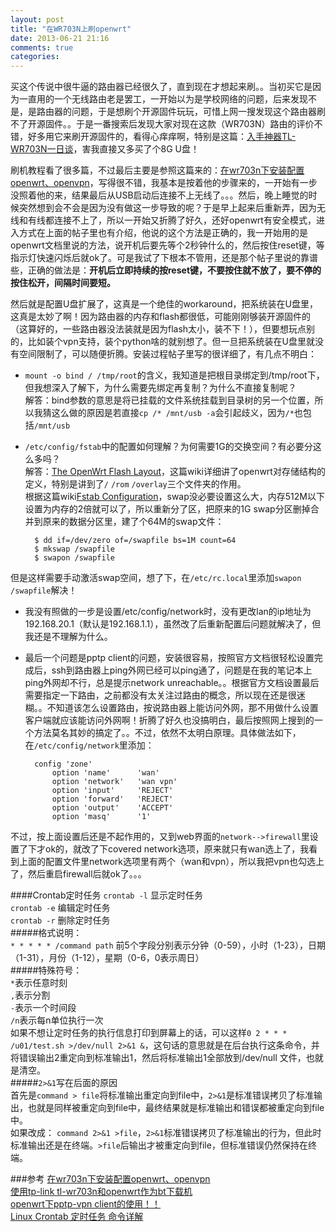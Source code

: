 ```yaml
---
layout: post
title: "在WR703N上刷openwrt"
date: 2013-06-21 21:16
comments: true
categories: 
---
```


买这个传说中很牛逼的路由器已经很久了，直到现在才想起来刷。。当初买它是因为一直用的一个无线路由老是罢工，一开始以为是学校网络的问题，后来发现不是，是路由器的问题，于是想刷个开源固件玩玩，可惜上网一搜发现这个路由器刷不了开源固件。。于是一番搜索后发现大家对现在这款（WR703N）路由的评价不错，好多用它来刷开源固件的，看得心痒痒啊，特别是这篇：[入手神器TL-WR703N一日谈](http://zihua.li/2012/03/about-tl-wr703n/)，害我直接又多买了个8G U盘！

刷机教程看了很多篇，不过最后主要是参照这篇来的：[在wr703n下安装配置openwrt、openvpn](http://www.imtxc.com/blog/2013/02/24/install-and-configure-openwrt-on-wr703n/)，写得很不错，我基本是按着他的步骤来的，一开始有一步没照着他的来，结果最后从USB启动后连接不上无线了。。。然后，晚上睡觉的时候突然想到会不会是因为没有做这一步导致的呢？于是早上起来后重新弄，因为无线和有线都连接不上了，所以一开始又折腾了好久，还好openwrt有安全模式，进入方式在上面的帖子里也有介绍，他说的这个方法是正确的，我一开始用的是openwrt文档里说的方法，说开机后要先等个2秒钟什么的，然后按住reset键，等指示灯快速闪烁后就ok了。可是我试了下根本不管用，还是那个帖子里说的靠谱些，正确的做法是：**开机后立即持续的按reset键，不要按住就不放了，要不停的按住松开，间隔时间要短。**    

然后就是配置U盘扩展了，这真是一个绝佳的workaround，把系统装在U盘里，这真是太妙了啊！因为路由器的内存和flash都很低，可能刚刚够装开源固件的（这算好的，一些路由器没法装就是因为flash太小，装不下！），但要想玩点别的，比如装个vpn支持，装个python啥的就别想了。但一旦把系统装在U盘里就没有空间限制了，可以随便折腾。安装过程帖子里写的很详细了，有几点不明白：   


- `mount -o bind / /tmp/root`的含义，我知道是把根目录绑定到/tmp/root下，但我想深入了解下，为什么需要先绑定再复制？为什么不直接复制呢？   
解答：bind参数的意思是将已挂载的文件系统挂载到目录树的另一个位置，所以我猜这么做的原因是若直接`cp /* /mnt/usb -a`会引起歧义，因为`/*`也包括`/mnt/usb`
- `/etc/config/fstab`中的配置如何理解？为何需要1G的交换空间？有必要分这么多吗？   
解答：[The OpenWrt Flash Layout](http://wiki.openwrt.org/doc/techref/flash.layout)，这篇wiki详细讲了openwrt对存储结构的定义，特别是讲到了`/` `/rom` `/overlay`三个文件夹的作用。   
根据这篇wiki[Fstab Configuration](http://wiki.openwrt.org/doc/uci/fstab)，swap没必要设置这么大，内存512M以下设置为内存的2倍就可以了，所以重新分了区，把原来的1G swap分区删掉合并到原来的数据分区里，建了个64M的swap文件：    

		$ dd if=/dev/zero of=/swapfile bs=1M count=64
		$ mkswap /swapfile
		$ swapon /swapfile
但是这样需要手动激活swap空间，想了下，在`/etc/rc.local`里添加`swapon /swapfile`解决！
- 我没有照做的一步是设置/etc/config/network时，没有更改lan的ip地址为192.168.20.1（默认是192.168.1.1），虽然改了后重新配置后问题就解决了，但我还是不理解为什么。

- 最后一个问题是pptp client的问题，安装很容易，按照官方文档很轻松设置完成后，ssh到路由器上ping外网已经可以ping通了，问题是在我的笔记本上ping外网却不行，总是提示network unreachable。。根据官方文档设置最后需要指定一下路由，之前都没有太关注过路由的概念，所以现在还是很迷糊。。不知道该怎么设置路由，按说路由器上能访问外网，那不用做什么设置客户端就应该能访问外网啊！折腾了好久也没搞明白，最后按照网上搜到的一个方法莫名其妙的搞定了。。不过，依然不太明白原理。具体做法如下，在`/etc/config/network`里添加：      


		config 'zone'
			option 'name'      'wan'
			option 'network'   'wan vpn'
			option 'input'     'REJECT'
			option 'forward'   'REJECT'
			option 'output'    'ACCEPT'
			option 'masq'      '1' 

不过，按上面设置后还是不起作用的，又到web界面的`network-->firewall`里设置了下才ok的，就改了下covered network选项，原来就只有wan选上了，我看到上面的配置文件里network选项里有两个（wan和vpn），所以我把vpn也勾选上了，然后重启firewall后就ok了。。。


####Crontab定时任务
`crontab -l` 显示定时任务   
`crontab -e` 编辑定时任务   
`crontab -r` 删除定时任务   
#####格式说明：    
`* * * * * /command path`  前5个字段分别表示分钟（0-59），小时（1-23），日期（1-31），月份（1-12），星期（0-6，0表示周日）   
#####特殊符号：   
`*`表示任意时刻   
`,`表示分割   
`-`表示一个时间段   
`/n`表示每n单位执行一次   
如果不想让定时任务的执行信息打印到屏幕上的话，可以这样`0 2 * * * /u01/test.sh >/dev/null 2>&1 &`，这句话的意思就是在后台执行这条命令，并将错误输出2重定向到标准输出1，然后将标准输出1全部放到/dev/null 文件，也就是清空。    
#####`2>&1`写在后面的原因   
首先是`command > file`将标准输出重定向到file中，`2>&1`是标准错误拷贝了标准输出，也就是同样被重定向到file中，最终结果就是标准输出和错误都被重定向到file中。   
如果改成： `command 2>&1 >file`，`2>&1`标准错误拷贝了标准输出的行为，但此时标准输出还是在终端。`>file`后输出才被重定向到file，但标准错误仍然保持在终端。


###参考
[在wr703n下安装配置openwrt、openvpn](http://www.imtxc.com/blog/2013/02/24/install-and-configure-openwrt-on-wr703n/)   
[使用tp-link tl-wr703n和openwrt作为bt下载机](http://dev.bjtu.edu.cn/ideal/2013/04/14/use-openwrt-as-bt-downloader/)    
[openwrt下pptp-vpn client的使用！！](http://www.openwrt.org.cn/bbs/forum.php?mod=viewthread&tid=1480)   
[Linux Crontab 定时任务 命令详解 ](http://blog.csdn.net/tianlesoftware/article/details/5315039)   
